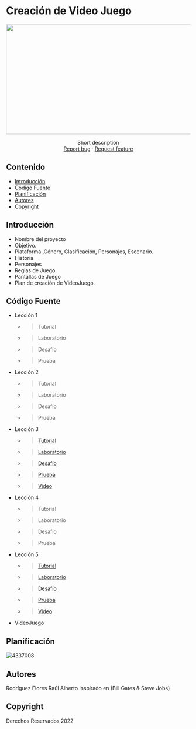 # Creación de Video Juego
<p align="center">
    <img src="https://www.cinconoticias.com/wp-content/uploads/Generos-de-videojuegos.jpg" alt="Logo" width=1200 height=300>

  <p align="center">
    Short description
    <br>
    <a href="https://reponame/issues/new?template=bug.md">Report bug</a>
    ·
    <a href="https://reponame/issues/new?template=feature.md&labels=feature">Request feature</a>
  </p>
</p>


## Contenido

- [Introducción](#introducción)
- [Código Fuente](#código-fuente)
- [Planificación](#planificación)
- [Autores](#autores)
- [Copyright](#copyright)


## Introducción

- Nombre del proyecto
- Objetivo.
- Plataforma ,Género, Clasificación, Personajes, Escenario.
- Historia
- Personajes
- Reglas de Juego.
- Pantallas de Juego
- Plan de creación de VideoJuego.

## Código Fuente

* Lección 1
  * > Tutorial
  * > Laboratorio
  * > Desafío
  * > Prueba
* Lección 2
  * > Tutorial
  * > Laboratorio
  * > Desafío
  * > Prueba
* Lección 3
  * > [Tutorial](https://github.com/raulrodriguezf/UNITY-FINAL/tree/main/Unidad%203/Unidad%203)
  * > [Laboratorio](https://github.com/raulrodriguezf/UNITY-FINAL/tree/main/Unidad%203/Laboratorio%203)
  * > [Desafío](https://github.com/raulrodriguezf/UNITY-FINAL/tree/main/Unidad%203/Desafio%203)
  * > [Prueba](https://github.com/raulrodriguezf/UNITY-FINAL/tree/main/Unidad%203)
  * > [Video](https://github.com/raulrodriguezf/UNITY-FINAL/tree/main/Unidad%203/Desafio%203)
* Lección 4
  * > Tutorial
  * > Laboratorio
  * > Desafío
  * > Prueba
* Lección 5
  * > [Tutorial](https://github.com/raulrodriguezf/UNITY-FINAL/blob/main/Unidad%205/Tutorial/Unidad%205%20-%20Interfaz%20de%20usuario.unitypackage)
  * > [Laboratorio](https://github.com/raulrodriguezf/UNITY-FINAL/tree/main/Unidad%205/Laboratorio)
  * > [Desafío](https://github.com/raulrodriguezf/UNITY-FINAL/blob/main/Unidad%205/Desaf%C3%ADo/Challenge%205%20-%20Aplasta%20comida.unitypackage)
  * > [Prueba](https://github.com/raulrodriguezf/UNITY-FINAL/tree/main/Unidad%205)
  * > [Video](https://github.com/raulrodriguezf/UNITY-FINAL/tree/main/Unidad%205/Desaf%C3%ADo)
* VideoJuego

## Planificación

![4337008](https://user-images.githubusercontent.com/8560750/195951617-083a7e4d-323d-47b5-8e5e-529ded31bc06.jpg)

## Autores
Rodríguez Flores Raúl Alberto inspirado en (Bill Gates & Steve Jobs)

## Copyright
Derechos Reservados 2022
